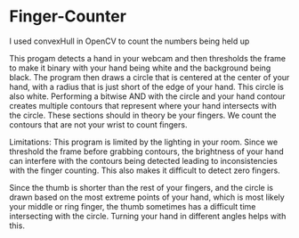 # Finger-Counter
I used convexHull in OpenCV to count the numbers being held up

This progam detects a hand in your webcam and then thresholds the frame to make it binary with your hand being white and the background being black. The program then
draws a circle that is centered at the center of your hand, with a radius that is just short of the edge of your hand. This circle is also white. Performing a bitwise AND with
the circle and your hand contour creates multiple contours that represent where your hand intersects with the circle. These sections should in theory be your fingers. We count
the contours that are not your wrist to count fingers.

Limitations:
This program is limited by the lighting in your room. Since we threshold the frame before grabbing contours, the brightness of your hand can interfere with the contours 
being detected leading to inconsistencies with the finger counting. This also makes it difficult to detect zero fingers.

Since the thumb is shorter than the rest of your fingers, and the circle is drawn based on the most extreme points of your hand, which is most likely your middle or ring finger,
the thumb sometimes has a difficult time intersecting with the circle. Turning your hand in different angles helps with this. 
